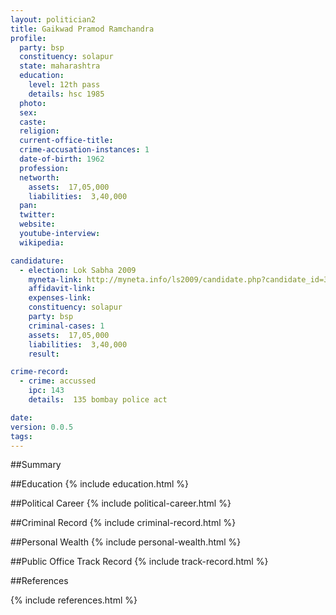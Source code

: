 ```yaml
---
layout: politician2
title: Gaikwad Pramod Ramchandra
profile: 
  party: bsp
  constituency: solapur
  state: maharashtra
  education: 
    level: 12th pass
    details: hsc 1985
  photo: 
  sex: 
  caste: 
  religion: 
  current-office-title: 
  crime-accusation-instances: 1
  date-of-birth: 1962
  profession: 
  networth: 
    assets:  17,05,000
    liabilities:  3,40,000
  pan: 
  twitter: 
  website: 
  youtube-interview: 
  wikipedia: 

candidature: 
  - election: Lok Sabha 2009
    myneta-link: http://myneta.info/ls2009/candidate.php?candidate_id=3735
    affidavit-link: 
    expenses-link: 
    constituency: solapur 
    party: bsp
    criminal-cases: 1
    assets:  17,05,000
    liabilities:  3,40,000
    result:  

crime-record: 
  - crime: accussed
    ipc: 143
    details:  135 bombay police act  

date: 
version: 0.0.5
tags: 
---
```

##Summary


##Education
{% include education.html %}


##Political Career
{% include political-career.html %}


##Criminal Record
{% include criminal-record.html %}


##Personal Wealth
{% include personal-wealth.html %}


##Public Office Track Record
{% include track-record.html %}


##References


{% include references.html %}